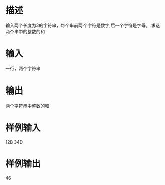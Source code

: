 # 描述
输入两个长度为3的字符串，每个串前两个字符是数字,后一个字符是字母。 求这两个串中的整数的和

# 输入
一行，两个字符串

# 输出
两个字符串中整数的和

# 样例输入
12B 34D

# 样例输出
46
